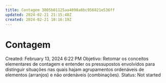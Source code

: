 ```yaml
---
title: Contagem 3805b01125aa4098a0bc956821e536ff
updated: 2024-02-21 21:15:48Z
created: 2024-02-21 18:16:19Z
---
```


# Contagem

Created: February 13, 2024 6:22 PM
Objetivo: Retomar os conceitos elementares de contagem e entender os pressupostos envolvidos para distinguir situações nas quais hajam agrupamentos ordenáveis de elementos (arranjos) e não ordenáveis (combinações).
Status: Not started